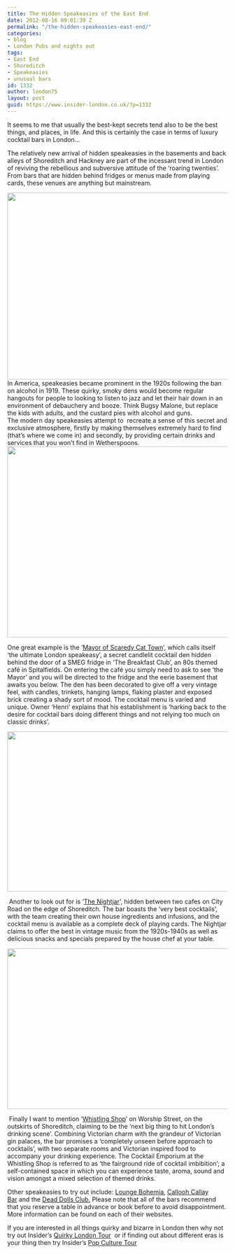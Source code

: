 ```yaml
---
title: The Hidden Speakeasies of the East End
date: 2012-08-16 09:01:39 Z
permalink: "/the-hidden-speakeasies-east-end/"
categories:
- blog
- London Pubs and nights out
tags:
- East End
- Shoreditch
- Speakeasies
- unusual bars
id: 1332
author: london75
layout: post
guid: https://www.insider-london.co.uk/?p=1332
---
```


It seems to me that usually the best-kept secrets tend also to be the best things, and places, in life. And this is certainly the case in terms of luxury cocktail bars in London&#8230;

The relatively new arrival of hidden speakeasies in the basements and back alleys of Shoreditch and Hackney are part of the incessant trend in London of reviving the rebellious and subversive attitude of the ‘roaring twenties’. From bars that are hidden behind fridges or menus made from playing cards, these venues are anything but mainstream.

<div>
  <div>
    <a href="/wp-content/uploads/2012/08/4674621090_d4a658dc55_b.jpg"><img class="aligncenter size-full wp-image-1362" src="/wp-content/uploads/2012/08/4674621090_d4a658dc55_b.jpg" alt="" width="569" height="427" /></a>
  </div>
  
  <div>
  </div>
  
  <div>
    In America, speakeasies became prominent in the 1920s following the ban on alcohol in 1919. These quirky, smoky dens would become regular hangouts for people to looking to listen to jazz and let their hair down in an environment of debauchery and booze. Think Bugsy Malone, but replace the kids with adults, and the custard pies with alcohol and guns.
  </div>
  
  <div>
  </div>
  
  <div>
    The modern day speakeasies attempt to  recreate a sense of this secret and exclusive atmosphere, firstly by making themselves extremely hard to find (that&#8217;s where we come in) and secondly, by providing certain drinks and services that you won&#8217;t find in Wetherspoons.
  </div>
  
  <div>
  </div>
  
  <div>
    <a href="/wp-content/uploads/2012/08/Screen-shot-2011-10-20-at-15.07.16.png"><img class="aligncenter  wp-image-1363" src="/wp-content/uploads/2012/08/Screen-shot-2011-10-20-at-15.07.16.png" alt="" width="569" height="437" /></a>
  </div>
  
  <p>
    One great example is the ‘<a href="http://themayorofscaredycattown.com/">Mayor of Scaredy Cat Town</a>’, which calls itself ‘the ultimate London speakeasy’, a secret candlelit cocktail den hidden behind the door of a SMEG fridge in ‘The Breakfast Club’, an 80s themed café in Spitalfields. On entering the café you simply need to ask to see ‘the Mayor’ and you will be directed to the fridge and the eerie basement that awaits you below. The den has been decorated to give off a very vintage feel, with candles, trinkets, hanging lamps, flaking plaster and exposed brick creating a shady sort of mood. The cocktail menu is varied and unique. Owner ‘Henri’ explains that his establishment is ‘harking back to the desire for cocktail bars doing different things and not relying too much on classic drinks’.
  </p>
  
  <p style="text-align: center">
    <a href="/wp-content/uploads/2012/08/rsz_rsz_the_mayor_of_scaredy_cat_town_shoreditch_bar.jpg"><img class="aligncenter  wp-image-1364" src="/wp-content/uploads/2012/08/rsz_rsz_the_mayor_of_scaredy_cat_town_shoreditch_bar.jpg" alt="" width="569" height="366" /></a>
  </p>
  
  <p>
     Another to look out for is ‘<a href="http://www.barnightjar.com/">The Nightjar</a>’, hidden between two cafes on City Road on the edge of Shoreditch. The bar boasts the ‘very best cocktails’, with the team creating their own house ingredients and infusions, and the cocktail menu is available as a complete deck of playing cards. The Nightjar claims to offer the best in vintage music from the 1920s-1940s as well as delicious snacks and specials prepared by the house chef at your table.
  </p>
  
  <p style="text-align: center">
    <a href="/wp-content/uploads/2012/08/whistling-shop-6.jpg"><img class="aligncenter  wp-image-1365" src="/wp-content/uploads/2012/08/whistling-shop-6.jpg" alt="" width="569" height="367" /></a>
  </p>
  
  <p>
     Finally I want to mention ‘<a href="http://whistlingshop.com/">Whistling Shop</a>’ on Worship Street, on the outskirts of Shoreditch, claiming to be the ‘next big thing to hit London’s drinking scene’. Combining Victorian charm with the grandeur of Victorian gin palaces, the bar promises a ‘completely unseen before approach to cocktails’, with two separate rooms and Victorian inspired food to accompany your drinking experience. The Cocktail Emporium at the Whistling Shop is referred to as ‘the fairground ride of cocktail imbibition’; a self-contained space in which you can experience taste, aroma, sound and vision amongst a mixed selection of themed drinks.
  </p>
  
  <p>
    Other speakeasies to try out include: <a href="http://loungebohemia.com/">Lounge Bohemia</a>, <a href="http://www.calloohcallaybar.com/welcome/">Callooh Callay Bar</a> and the <a href="http://thedeaddollsclub.com/The_Dead_Dolls_Club/Blank.html">Dead Dolls Club.</a> Please note that all of the bars recommend that you reserve a table in advance or book before to avoid disappointment. More information can be found on each of their websites.
  </p>
  
  <p>
    If you are interested in all things quirky and bizarre in London then why not try out Insider’s <a href="http://www.insider-worldwide.com/strange_weird_london_tours/">Quirky London Tour</a>  or if finding out about different eras is your thing then try Insider’s <a href="http://www.insider-worldwide.com/mod-pop-celebrity-culture-tour/">Pop Culture Tour</a>
  </p>
</div>